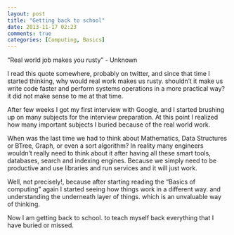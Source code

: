 ```yaml
---
layout: post
title: "Getting back to school"
date: 2013-11-17 02:23
comments: true
categories: [Computing, Basics]
---
```

“Real world job makes you rusty” - Unknown 

I read this quote somewhere, probably on twitter, and since that time I started thinking, why would real work makes us rusty. shouldn’t it make us write code faster and perform systems operations in a more practical way? it did not make sense to me at that time. 

After few weeks I got my first interview with Google, and I started brushing up on many subjects for the interview preparation. At this point I realized how many important subjects I buried because of the real world work.

When was the last time we had to think about Mathematics, Data Structures or BTree, Graph, or even a sort algorithm? In reality many engineers wouldn’t really need to think about it after having all these smart tools, databases, search and indexing engines. Because we simply need to be productive and use libraries and run services and it will just work.

Well, not precisely!, because after starting reading the “Basics of computing” again I started seeing how things work in a different way. and understanding the underneath layer of things. which is an unvaluable way of thinking.

Now I am getting back to school. to teach myself back everything that I have buried or missed.
